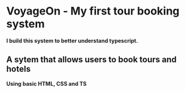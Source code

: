 # VoyageOn  - My first tour booking system

**I build this system to better understand typescript.**

## A sytem that allows users to book tours and hotels

**Using basic HTML, CSS and TS**